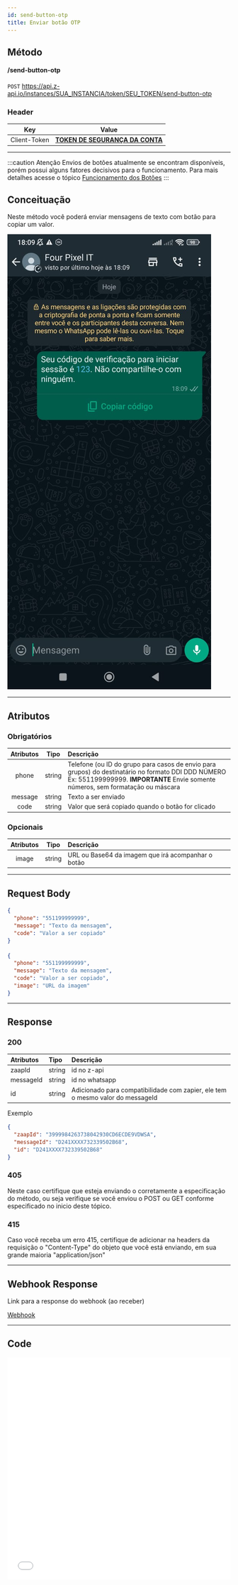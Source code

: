 ```yaml
---
id: send-button-otp
title: Enviar botão OTP
---
```


## Método

#### /send-button-otp

`POST` https://api.z-api.io/instances/SUA_INSTANCIA/token/SEU_TOKEN/send-button-otp

### Header

|      Key       |            Value            |
| :------------: |     :-----------------:     |
|  Client-Token  | **[TOKEN DE SEGURANÇA DA CONTA](../security/client-token)** |
---

:::caution Atenção
Envios de botões atualmente se encontram disponíveis, porém possui alguns fatores decisivos para o funcionamento. Para mais detalhes acesse o tópico [Funcionamento dos Botões](https://developer.z-api.io/tips/button-status)
:::

## Conceituação

Neste método você poderá enviar mensagens de texto com botão para copiar um valor.

![image](../../img/SendButtonOtp.jpeg)

---

## Atributos

### Obrigatórios

| Atributos   | Tipo          | Descrição |
| :----------:| :-----------: | :-------- |
| phone         | string        | Telefone (ou ID do grupo para casos de envio para grupos) do destinatário no formato DDI DDD NÚMERO Ex: 551199999999. **IMPORTANTE** Envie somente números, sem formatação ou máscara |
| message       | string        | Texto a ser enviado  |
| code          | string        | Valor que será copiado quando o botão for clicado  |

### Opcionais
| Atributos   | Tipo          | Descrição |
| :----------:| :-----------: | :-------- |
| image       | string        | URL ou Base64 da imagem que irá acompanhar o botão |

---

## Request Body

```json
{
  "phone": "551199999999",
  "message": "Texto da mensagem",
  "code": "Valor a ser copiado"
}

{
  "phone": "551199999999",
  "message": "Texto da mensagem",
  "code": "Valor a ser copiado",
  "image": "URL da imagem"
}
```

---

## Response

### 200

| Atributos | Tipo   | Descrição      |
| :-------- | :----- | :------------- |
| zaapId    | string | id no z-api    |
| messageId | string | id no whatsapp |
| id | string | Adicionado para compatibilidade com zapier, ele tem o mesmo valor do messageId |

Exemplo

```json
{
  "zaapId": "3999984263738042930CD6ECDE9VDWSA",
  "messageId": "D241XXXX732339502B68",
  "id": "D241XXXX732339502B68"
}
```

### 405

Neste caso certifique que esteja enviando o corretamente a especificação do método, ou seja verifique se você enviou o POST ou GET conforme especificado no inicio deste tópico.

### 415

Caso você receba um erro 415, certifique de adicionar na headers da requisição o "Content-Type" do objeto que você está enviando, em sua grande maioria "application/json"

---

## Webhook Response

Link para a response do webhook (ao receber)

[Webhook](../webhooks/on-message-received#exemplo-de-retorno-de-template-de-botão-otp)

---

## Code

<iframe src="//api.apiembed.com/?source=https://raw.githubusercontent.com/Z-API/z-api-docs/main/json-examples/send-button-otp.json&targets=all" frameborder="0" scrolling="no" width="100%" height="500px" seamless></iframe>
